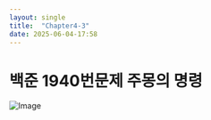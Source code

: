 ```yaml
---
layout: single
title:  "Chapter4-3"
date: 2025-06-04-17:58 
---
```


# 백준 1940번문제 주몽의 명령

![Image](https://github.com/user-attachments/assets/4eec41a2-ecb6-4d91-9ab7-6499ba766be6)

